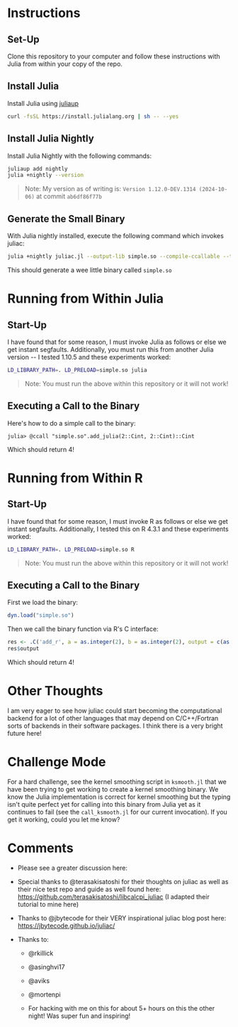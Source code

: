 # Instructions

## Set-Up

Clone this repository to your computer and follow these instructions with Julia from within your copy of the repo.

## Install Julia

Install Julia using [juliaup](https://github.com/JuliaLang/juliaup)

```sh
curl -fsSL https://install.julialang.org | sh -- --yes
```

## Install Julia Nightly 

Install Julia Nightly with the following commands:

```sh
juliaup add nightly
julia +nightly --version
```

> Note: My version as of writing is: `Version 1.12.0-DEV.1314 (2024-10-06)` at commit `ab6df86f77b`

## Generate the Small Binary

With Julia nightly installed, execute the following command which invokes juliac:

```sh
julia +nightly juliac.jl --output-lib simple.so --compile-ccallable --trim simple.jl
```

This should generate a wee little binary called `simple.so`

# Running from Within Julia

## Start-Up

I have found that for some reason, I must invoke Julia as follows or else we get instant segfaults.
Additionally, you must run this from another Julia version -- I tested 1.10.5 and these experiments worked:

```sh
LD_LIBRARY_PATH=. LD_PRELOAD=simple.so julia
```

> Note: You must run the above within this repository or it will not work!

## Executing a Call to the Binary

Here's how to do a simple call to the binary:

```julia-repl
julia> @ccall "simple.so".add_julia(2::Cint, 2::Cint)::Cint
```

Which should return $4$!

# Running from Within R

## Start-Up

I have found that for some reason, I must invoke R as follows or else we get instant segfaults.
Additionally, I tested this on R 4.3.1 and these experiments worked:

```sh
LD_LIBRARY_PATH=. LD_PRELOAD=simple.so R
```

> Note: You must run the above within this repository or it will not work!

## Executing a Call to the Binary

First we load the binary:

```R
dyn.load("simple.so")
```

Then we call the binary function via R's C interface:

```R
res <- .C('add_r', a = as.integer(2), b = as.integer(2), output = c(as.integer(0)))
res$output
```

Which should return $4$!

# Other Thoughts

I am very eager to see how juliac could start becoming the computational backend for a lot of other languages that may depend on C/C++/Fortran sorts of backends in their software packages.
I think there is a very bright future here!

# Challenge Mode

For a hard challenge, see the kernel smoothing script in `ksmooth.jl` that we have been trying to get working to create a kernel smoothing binary. 
We know the Julia implementation is correct for kernel smoothing but the typing isn't quite perfect yet for calling into this binary from Julia yet as it continues to fail (see the `call_ksmooth.jl` for our current invocation).
If you get it working, could you let me know?

# Comments


- Please see a greater discussion here: 

- Special thanks to @terasakisatoshi for their thoughts on juliac as well as their nice test repo and guide as well found here: https://github.com/terasakisatoshi/libcalcpi_juliac (I adapted their tutorial to mine here)

- Thanks to @jbytecode for their VERY inspirational juliac blog post here: https://jbytecode.github.io/juliac/

- Thanks to: 

  * @rkillick

  * @asinghvi17

  * @aviks

  * @mortenpi

  * For hacking with me on this for about 5+ hours on this the other night! Was super fun and inspiring! 
